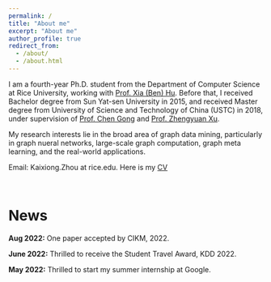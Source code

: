 ```yaml
---
permalink: /
title: "About me"
excerpt: "About me"
author_profile: true
redirect_from: 
  - /about/
  - /about.html
---
```


I am a fourth-year Ph.D. student from the Department of Computer Science at Rice University, 
working with [Prof. Xia (Ben) Hu](https://cs.rice.edu/~xh37/index.html). Before that, I received Bachelor degree from 
Sun Yat-sen University in 2015, and received Master degree from University of Science and Technology of China (USTC) in 2018, 
under supervision of [Prof. Chen Gong](http://staff.ustc.edu.cn/~cgong821/) and [Prof. Zhengyuan Xu](http://owc.ustc.edu.cn/2014/0818/c10523a116333/page.htm).


My research interests lie in the broad area of graph data mining, 
particularly in graph nueral networks, 
large-scale graph computation, graph meta learning, and the real-world applications.

Email: Kaixiong.Zhou at rice.edu. Here is my [CV](https://github.com/Kaixiong-Zhou/kaixiong-zhou.github.io/blob/master/files/Kaixiong_CV.pdf)

<br />

News
=====
**Aug 2022:** One paper accepted by CIKM, 2022. 

**June 2022:** Thrilled to receive the Student Travel Award, KDD 2022.

**May 2022:** Thrilled to start my summer internship at Google.

<script type='text/javascript' id='clustrmaps' src='//cdn.clustrmaps.com/map_v2.js?cl=276bba&w=300&t=n&d=_AahTWe7r3JGq_cYfRXPi0HQTKOD3NUb8lqBF0iSBCg&co=ffffff&ct=120808'></script>